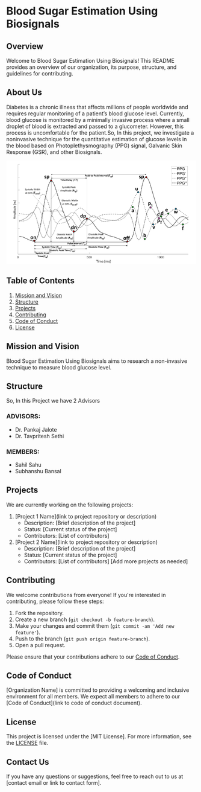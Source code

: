 # Blood Sugar Estimation Using Biosignals

## Overview
Welcome to Blood Sugar Estimation Using Biosignals! This README provides an overview of our organization, its purpose, structure, and guidelines for contributing.

## About Us
Diabetes is a chronic illness that affects millions of people worldwide and requires regular monitoring of a patient’s blood glucose level. Currently, blood glucose is monitored by a minimally invasive process where a small droplet of blood is extracted and passed to a glucometer. However, this process is uncomfortable for the patient.So, In this project, we investigate a noninvasive technique for the quantitative estimation of glucose levels in the blood based on Photoplethysmography (PPG) signal, Galvanic Skin Response (GSR), and other Biosignals.

![PPG Signal](https://github.com/CGM-Team/CGM-Team.github.io/blob/c18d0f6a47aab2fc61b991084833903a076b9540/images/ppg.png)


## Table of Contents
1. [Mission and Vision](#mission-and-vision)
2. [Structure](#structure)
3. [Projects](#projects)
4. [Contributing](#contributing)
5. [Code of Conduct](#code-of-conduct)
6. [License](#license)

## Mission and Vision
Blood Sugar Estimation Using Biosignals aims to research a non-invasive technique to measure blood glucose level.

## Structure
So, In this Project we have 2 Advisors

### ADVISORS:
- Dr. Pankaj Jalote
- Dr. Tavpritesh Sethi

### MEMBERS:
- Sahil Sahu
- Subhanshu Bansal

## Projects
We are currently working on the following projects:
1. [Project 1 Name](link to project repository or description)
   - Description: [Brief description of the project]
   - Status: [Current status of the project]
   - Contributors: [List of contributors]
2. [Project 2 Name](link to project repository or description)
   - Description: [Brief description of the project]
   - Status: [Current status of the project]
   - Contributors: [List of contributors]
   [Add more projects as needed]

## Contributing
We welcome contributions from everyone! If you're interested in contributing, please follow these steps:
1. Fork the repository.
2. Create a new branch (`git checkout -b feature-branch`).
3. Make your changes and commit them (`git commit -am 'Add new feature'`).
4. Push to the branch (`git push origin feature-branch`).
5. Open a pull request.

Please ensure that your contributions adhere to our [Code of Conduct](#code-of-conduct).

## Code of Conduct
[Organization Name] is committed to providing a welcoming and inclusive environment for all members. We expect all members to adhere to our [Code of Conduct](link to code of conduct document).

## License
This project is licensed under the [MIT License]. For more information, see the [LICENSE](https://github.com/CGM-Team/CGM-Team.github.io/blob/main/LICENSE) file.

## Contact Us
If you have any questions or suggestions, feel free to reach out to us at [contact email or link to contact form].

